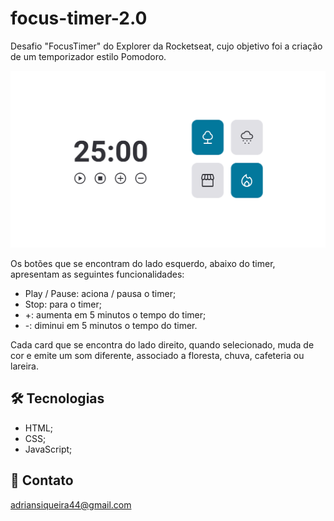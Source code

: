 # focus-timer-2.0
Desafio "FocusTimer" do Explorer da Rocketseat, cujo objetivo foi a criação de um temporizador estilo Pomodoro.

![Desafio "FocusTimer"](https://github.com/AdrianSQS/FocusTimer-2.0/blob/main/focus-timer-2.0.png?raw=true)

Os botões que se encontram do lado esquerdo, abaixo do timer, apresentam as seguintes funcionalidades:

- Play / Pause: aciona / pausa o timer;
- Stop: para o timer;
- +: aumenta em 5 minutos o tempo do timer;
- -: diminui em 5 minutos o tempo do timer.

Cada card que se encontra do lado direito, quando selecionado, muda de cor e emite um som diferente, associado a floresta, chuva, cafeteria ou lareira.

## 🛠️ Tecnologias
- HTML;
- CSS;
- JavaScript;

## 💜 Contato
adriansiqueira44@gmail.com

